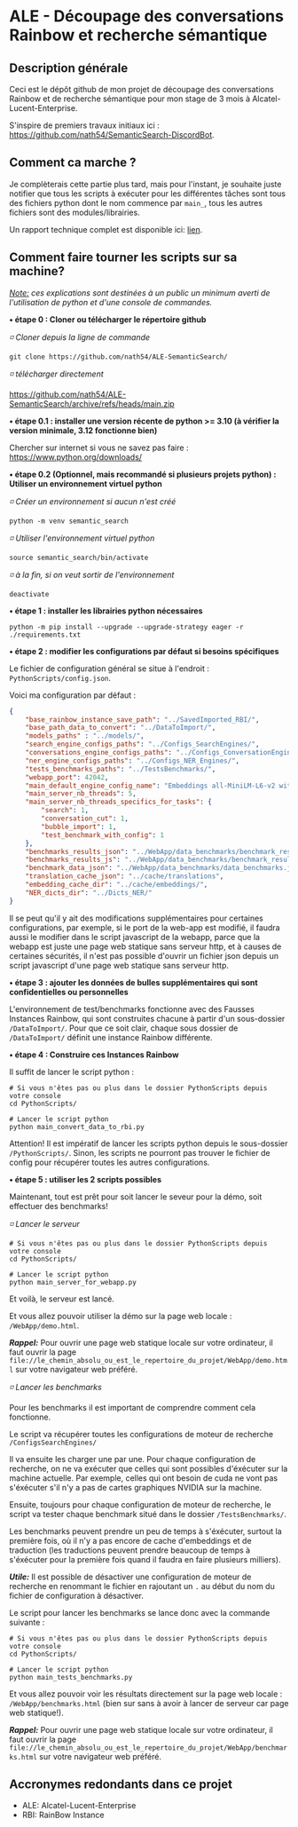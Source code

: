 # ALE - Découpage des conversations Rainbow et recherche sémantique

## Description générale

Ceci est le dépôt github de mon projet de découpage des conversations Rainbow et de recherche sémantique pour mon stage de 3 mois à Alcatel-Lucent-Enterprise.

S'inspire de premiers travaux initiaux ici : https://github.com/nath54/SemanticSearch-DiscordBot.

## Comment ca marche ?

Je complèterais cette partie plus tard, mais pour l'instant, je souhaite juste notifier que tous les scripts à exécuter pour les différentes tâches sont tous des fichiers python dont le nom commence par `main_`, tous les autres fichiers sont des modules/librairies.

Un rapport technique complet est disponible ici: [lien](documents/Rapport%20Technique%20Stage%20ALE%202024%20Nathan%20Cerisara.pdf).

## Comment faire tourner les scripts sur sa machine?

*<u>Note:</u> ces explications sont destinées à un public un minimum averti de l'utilisation de python et d'une console de commandes.*


**• étape 0 : Cloner ou télécharger le répertoire github**

*◽ Cloner depuis la ligne de commande*

```shell
git clone https://github.com/nath54/ALE-SemanticSearch/
```


*◽ télécharger directement*

https://github.com/nath54/ALE-SemanticSearch/archive/refs/heads/main.zip


**• étape 0.1 : installer une version récente de python >= 3.10 (à vérifier la version minimale, 3.12 fonctionne bien)**

Chercher sur internet si vous ne savez pas faire : https://www.python.org/downloads/


**• étape 0.2 (Optionnel, mais recommandé si plusieurs projets python) : Utiliser un environnement virtuel python**

*◽ Créer un environnement si aucun n'est créé*

```shell
python -m venv semantic_search
```


*◽ Utiliser l'environnement virtuel python*

```shell
source semantic_search/bin/activate
```


*◽ à la fin, si on veut sortir de l'environnement*

```shell
deactivate
```


**• étape 1 : installer les librairies python nécessaires**

```shell
python -m pip install --upgrade --upgrade-strategy eager -r ./requirements.txt
```


**• étape 2 : modifier les configurations par défaut si besoins spécifiques**

Le fichier de configuration général se situe à l'endroit : `PythonScripts/config.json`.

Voici ma configuration par défaut :

```json
{
    "base_rainbow_instance_save_path": "../SavedImported_RBI/",
    "base_path_data_to_convert": "../DataToImport/",
    "models_paths" : "../models/",
    "search_engine_configs_paths": "../Configs_SearchEngines/",
    "conversations_engine_configs_paths": "../Configs_ConversationEngines/",
    "ner_engine_configs_paths": "../Configs_NER_Engines/",
    "tests_benchmarks_paths": "../TestsBenchmarks/",
    "webapp_port": 42042,
    "main_default_engine_config_name": "Embeddings all-MiniLM-L6-v2 with NER Engine and translation",
    "main_server_nb_threads": 5,
    "main_server_nb_threads_specifics_for_tasks": {
        "search": 1,
        "conversation_cut": 1,
        "bubble_import": 1,
        "test_benchmark_with_config": 1
    },
    "benchmarks_results_json": "../WebApp/data_benchmarks/benchmark_results.json",
    "benchmarks_results_js": "../WebApp/data_benchmarks/benchmark_results.js",
    "benchmark_data_json": "../WebApp/data_benchmarks/data_benchmarks.json",
    "translation_cache_json": "../cache/translations",
    "embedding_cache_dir": "../cache/embeddings/",
    "NER_dicts_dir": "../Dicts_NER/"
}
```

Il se peut qu'il y ait des modifications supplémentaires pour certaines configurations, par exemple, si le port de la web-app est modifié, il faudra aussi le modifier dans le script javascript de la webapp, parce que la webapp est juste une page web statique sans serveur http, et à causes de certaines sécurités, il n'est pas possible d'ouvrir un fichier json depuis un script javascript d'une page web statique sans serveur http.


**• étape 3 : ajouter les données de bulles supplémentaires qui sont confidentielles ou personnelles**

L'environnement de test/benchmarks fonctionne avec des Fausses Instances Rainbow, qui sont construites chacune à partir d'un sous-dossier `/DataToImport/`. Pour que ce soit clair, chaque sous dossier de `/DataToImport/` définit une instance Rainbow différente.


**• étape 4 : Construire ces Instances Rainbow**

Il suffit de lancer le script python :

```shell
# Si vous n'êtes pas ou plus dans le dossier PythonScripts depuis votre console
cd PythonScripts/
```

```shell
# Lancer le script python
python main_convert_data_to_rbi.py
```

Attention! Il est impératif de lancer les scripts python depuis le sous-dossier `/PythonScripts/`. Sinon, les scripts ne pourront pas trouver le fichier de config pour récupérer toutes les autres configurations.


**• étape 5 : utiliser les 2 scripts possibles**

Maintenant, tout est prêt pour soit lancer le seveur pour la démo, soit effectuer des benchmarks!


*◽ Lancer le serveur*

```shell
# Si vous n'êtes pas ou plus dans le dossier PythonScripts depuis votre console
cd PythonScripts/
```

```shell
# Lancer le script python
python main_server_for_webapp.py
```

Et voilà, le serveur est lancé.

Et vous allez pouvoir utiliser la démo sur la page web locale : `/WebApp/demo.html`.

***Rappel:***  Pour ouvrir une page web statique locale sur votre ordinateur, il faut ouvrir la page `file://le_chemin_absolu_ou_est_le_repertoire_du_projet/WebApp/demo.html` sur votre navigateur web préféré.


*◽ Lancer les benchmarks*

Pour les benchmarks il est important de comprendre comment cela fonctionne.

Le script va récupérer toutes les configurations de moteur de recherche `/ConfigsSearchEngines/`

Il va ensuite les charger une par une. Pour chaque configuration de recherche, on ne va exécuter que celles qui sont possibles d'éxécuter sur la machine actuelle. Par exemple, celles qui ont besoin de cuda ne vont pas s'éxécuter s'il n'y a pas de cartes graphiques NVIDIA sur la machine.

Ensuite, toujours pour chaque configuration de moteur de recherche, le script va tester chaque benchmark situé dans le dossier `/TestsBenchmarks/`.

Les benchmarks peuvent prendre un peu de temps à s'éxécuter, surtout la première fois, où il n'y a pas encore de cache d'embeddings et de traduction (les traductions peuvent prendre beaucoup de temps à s'éxécuter pour la première fois quand il faudra en faire plusieurs milliers).

***Utile:*** Il est possible de désactiver une configuration de moteur de recherche en renommant le fichier en rajoutant un `.` au début du nom du fichier de configuration à désactiver.

Le script pour lancer les benchmarks se lance donc avec la commande suivante :

```shell
# Si vous n'êtes pas ou plus dans le dossier PythonScripts depuis votre console
cd PythonScripts/
```

```shell
# Lancer le script python
python main_tests_benchmarks.py
```

Et vous allez pouvoir voir les résultats directement sur la page web locale : `/WebApp/benchmarks.html` (bien sur sans à avoir à lancer de serveur car page web statique!).

***Rappel:***  Pour ouvrir une page web statique locale sur votre ordinateur, il faut ouvrir la page `file://le_chemin_absolu_ou_est_le_repertoire_du_projet/WebApp/benchmarks.html` sur votre navigateur web préféré.


## Accronymes redondants dans ce projet

- ALE: Alcatel-Lucent-Enterprise
- RBI: RainBow Instance
